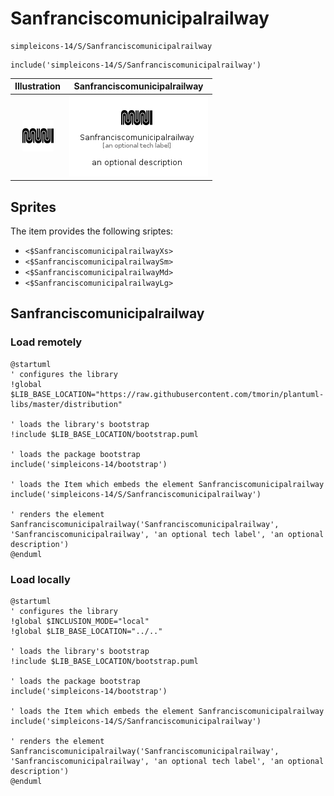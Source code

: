 # Sanfranciscomunicipalrailway


```text
simpleicons-14/S/Sanfranciscomunicipalrailway
```

```text
include('simpleicons-14/S/Sanfranciscomunicipalrailway')
```



| Illustration | Sanfranciscomunicipalrailway |
| :---: | :---: |
| ![illustration for Illustration](../../simpleicons-14/S/Sanfranciscomunicipalrailway.png) | ![illustration for Sanfranciscomunicipalrailway](../../simpleicons-14/S/Sanfranciscomunicipalrailway.Local.png) |



## Sprites
The item provides the following sriptes:

- `<$SanfranciscomunicipalrailwayXs>`
- `<$SanfranciscomunicipalrailwaySm>`
- `<$SanfranciscomunicipalrailwayMd>`
- `<$SanfranciscomunicipalrailwayLg>`





## Sanfranciscomunicipalrailway

### Load remotely
```plantuml
@startuml
' configures the library
!global $LIB_BASE_LOCATION="https://raw.githubusercontent.com/tmorin/plantuml-libs/master/distribution"

' loads the library's bootstrap
!include $LIB_BASE_LOCATION/bootstrap.puml

' loads the package bootstrap
include('simpleicons-14/bootstrap')

' loads the Item which embeds the element Sanfranciscomunicipalrailway
include('simpleicons-14/S/Sanfranciscomunicipalrailway')

' renders the element
Sanfranciscomunicipalrailway('Sanfranciscomunicipalrailway', 'Sanfranciscomunicipalrailway', 'an optional tech label', 'an optional description')
@enduml
```

### Load locally
```plantuml
@startuml
' configures the library
!global $INCLUSION_MODE="local"
!global $LIB_BASE_LOCATION="../.."

' loads the library's bootstrap
!include $LIB_BASE_LOCATION/bootstrap.puml

' loads the package bootstrap
include('simpleicons-14/bootstrap')

' loads the Item which embeds the element Sanfranciscomunicipalrailway
include('simpleicons-14/S/Sanfranciscomunicipalrailway')

' renders the element
Sanfranciscomunicipalrailway('Sanfranciscomunicipalrailway', 'Sanfranciscomunicipalrailway', 'an optional tech label', 'an optional description')
@enduml
```

